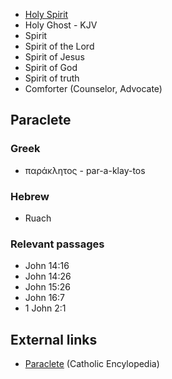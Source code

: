 -   [Holy Spirit](Holy_Spirit "Holy Spirit")
-   Holy Ghost - KJV
-   Spirit
-   Spirit of the Lord
-   Spirit of Jesus
-   Spirit of God
-   Spirit of truth
-   Comforter (Counselor, Advocate)

## Paraclete

### Greek

-   παράκλητος - par-a-klay-tos

### Hebrew

-   Ruach

### Relevant passages

-   John 14:16
-   John 14:26
-   John 15:26
-   John 16:7
-   1 John 2:1


## External links

-   [Paraclete](http://www.newadvent.org/cathen/11469a.htm)
    (Catholic Encylopedia)



